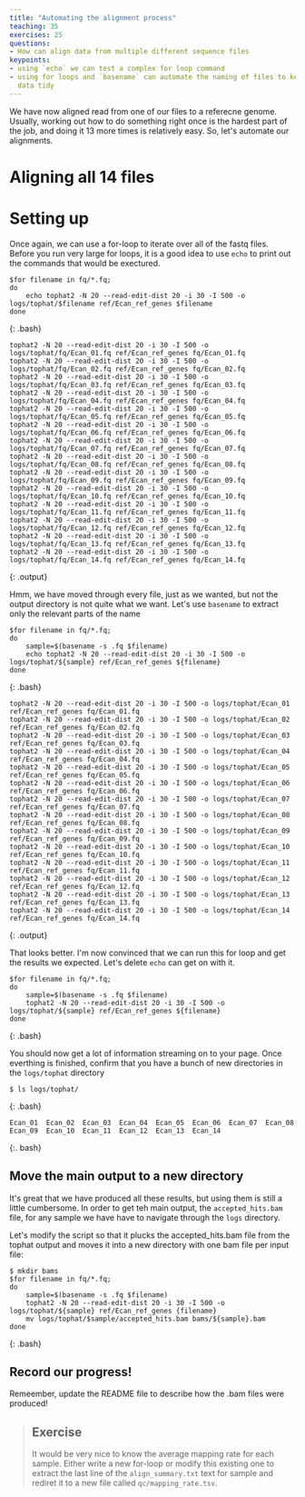 ```yaml
---
title: "Automating the alignment process"
teaching: 35
exercises: 25
questions: 
- How can align data from multiple different sequence files
keypoints:
- using `echo` we can test a complex for loop command
- using for loops and `basename` can automate the naming of files to keep our
  data tidy
---
```


We have now aligned read from one of our files to a referecne genome. Usually,
working out how to do something right once is the hardest part of the job, and 
doing it 13 more times is relatively easy. So, let's automate our alignments.

# Aligning all 14 files

# Setting up

Once again, we can use a for-loop to iterate over all of the fastq files. Before
you run very large for loops, it is a good idea to use `echo` to print out
the commands that would be exectured. 

~~~
$for filename in fq/*.fq; 
do   
    echo tophat2 -N 20 --read-edit-dist 20 -i 30 -I 500 -o logs/tophat/$filename ref/Ecan_ref_genes $filename
done

~~~
{: .bash}


~~~
tophat2 -N 20 --read-edit-dist 20 -i 30 -I 500 -o logs/tophat/fq/Ecan_01.fq ref/Ecan_ref_genes fq/Ecan_01.fq
tophat2 -N 20 --read-edit-dist 20 -i 30 -I 500 -o logs/tophat/fq/Ecan_02.fq ref/Ecan_ref_genes fq/Ecan_02.fq
tophat2 -N 20 --read-edit-dist 20 -i 30 -I 500 -o logs/tophat/fq/Ecan_03.fq ref/Ecan_ref_genes fq/Ecan_03.fq
tophat2 -N 20 --read-edit-dist 20 -i 30 -I 500 -o logs/tophat/fq/Ecan_04.fq ref/Ecan_ref_genes fq/Ecan_04.fq
tophat2 -N 20 --read-edit-dist 20 -i 30 -I 500 -o logs/tophat/fq/Ecan_05.fq ref/Ecan_ref_genes fq/Ecan_05.fq
tophat2 -N 20 --read-edit-dist 20 -i 30 -I 500 -o logs/tophat/fq/Ecan_06.fq ref/Ecan_ref_genes fq/Ecan_06.fq
tophat2 -N 20 --read-edit-dist 20 -i 30 -I 500 -o logs/tophat/fq/Ecan_07.fq ref/Ecan_ref_genes fq/Ecan_07.fq
tophat2 -N 20 --read-edit-dist 20 -i 30 -I 500 -o logs/tophat/fq/Ecan_08.fq ref/Ecan_ref_genes fq/Ecan_08.fq
tophat2 -N 20 --read-edit-dist 20 -i 30 -I 500 -o logs/tophat/fq/Ecan_09.fq ref/Ecan_ref_genes fq/Ecan_09.fq
tophat2 -N 20 --read-edit-dist 20 -i 30 -I 500 -o logs/tophat/fq/Ecan_10.fq ref/Ecan_ref_genes fq/Ecan_10.fq
tophat2 -N 20 --read-edit-dist 20 -i 30 -I 500 -o logs/tophat/fq/Ecan_11.fq ref/Ecan_ref_genes fq/Ecan_11.fq
tophat2 -N 20 --read-edit-dist 20 -i 30 -I 500 -o logs/tophat/fq/Ecan_12.fq ref/Ecan_ref_genes fq/Ecan_12.fq
tophat2 -N 20 --read-edit-dist 20 -i 30 -I 500 -o logs/tophat/fq/Ecan_13.fq ref/Ecan_ref_genes fq/Ecan_13.fq
tophat2 -N 20 --read-edit-dist 20 -i 30 -I 500 -o logs/tophat/fq/Ecan_14.fq ref/Ecan_ref_genes fq/Ecan_14.fq
~~~
{: .output}

Hmm, we have moved through every file, just as we wanted, but not the output
directory is not quite what we want. Let's use `basename` to extract only the
relevant parts of the name


~~~
$for filename in fq/*.fq; 
do   
    sample=$(basename -s .fq $filename)  
    echo tophat2 -N 20 --read-edit-dist 20 -i 30 -I 500 -o logs/tophat/${sample} ref/Ecan_ref_genes ${filename}
done

~~~
{: .bash}
~~~
tophat2 -N 20 --read-edit-dist 20 -i 30 -I 500 -o logs/tophat/Ecan_01 ref/Ecan_ref_genes fq/Ecan_01.fq
tophat2 -N 20 --read-edit-dist 20 -i 30 -I 500 -o logs/tophat/Ecan_02 ref/Ecan_ref_genes fq/Ecan_02.fq
tophat2 -N 20 --read-edit-dist 20 -i 30 -I 500 -o logs/tophat/Ecan_03 ref/Ecan_ref_genes fq/Ecan_03.fq
tophat2 -N 20 --read-edit-dist 20 -i 30 -I 500 -o logs/tophat/Ecan_04 ref/Ecan_ref_genes fq/Ecan_04.fq
tophat2 -N 20 --read-edit-dist 20 -i 30 -I 500 -o logs/tophat/Ecan_05 ref/Ecan_ref_genes fq/Ecan_05.fq
tophat2 -N 20 --read-edit-dist 20 -i 30 -I 500 -o logs/tophat/Ecan_06 ref/Ecan_ref_genes fq/Ecan_06.fq
tophat2 -N 20 --read-edit-dist 20 -i 30 -I 500 -o logs/tophat/Ecan_07 ref/Ecan_ref_genes fq/Ecan_07.fq
tophat2 -N 20 --read-edit-dist 20 -i 30 -I 500 -o logs/tophat/Ecan_08 ref/Ecan_ref_genes fq/Ecan_08.fq
tophat2 -N 20 --read-edit-dist 20 -i 30 -I 500 -o logs/tophat/Ecan_09 ref/Ecan_ref_genes fq/Ecan_09.fq
tophat2 -N 20 --read-edit-dist 20 -i 30 -I 500 -o logs/tophat/Ecan_10 ref/Ecan_ref_genes fq/Ecan_10.fq
tophat2 -N 20 --read-edit-dist 20 -i 30 -I 500 -o logs/tophat/Ecan_11 ref/Ecan_ref_genes fq/Ecan_11.fq
tophat2 -N 20 --read-edit-dist 20 -i 30 -I 500 -o logs/tophat/Ecan_12 ref/Ecan_ref_genes fq/Ecan_12.fq
tophat2 -N 20 --read-edit-dist 20 -i 30 -I 500 -o logs/tophat/Ecan_13 ref/Ecan_ref_genes fq/Ecan_13.fq
tophat2 -N 20 --read-edit-dist 20 -i 30 -I 500 -o logs/tophat/Ecan_14 ref/Ecan_ref_genes fq/Ecan_14.fq
~~~
{: .output}


That looks better. I'm now convinced that we can run this for loop and get the 
results we expected. Let's delete `echo` can get on with it.


~~~
$for filename in fq/*.fq; 
do   
    sample=$(basename -s .fq $filename)  
    tophat2 -N 20 --read-edit-dist 20 -i 30 -I 500 -o logs/tophat/${sample} ref/Ecan_ref_genes ${filename}
done

~~~
{: .bash}

You should now get a lot of information streaming on to your page. Once
everthing is finished, confirm that you have a bunch of new directories in the
`logs/tophat` directory

~~~
$ ls logs/tophat/
~~~
{: .bash}

~~~
Ecan_01  Ecan_02  Ecan_03  Ecan_04  Ecan_05  Ecan_06  Ecan_07  Ecan_08  Ecan_09  Ecan_10  Ecan_11  Ecan_12  Ecan_13  Ecan_14   
~~~
{:. bash}

## Move the main output to a new directory

It's great that we have produced all these results, but using them is still a
little cumbersome. In order to get teh main output, the `accepted_hits.bam`
file, for any sample we have have to navigate through the `logs` directory. 

Let's modify the script so that it plucks the accepted_hits.bam file from the
tophat output and moves it into a new directory with one bam file per input
file:

~~~
$ mkdir bams
$for filename in fq/*.fq; 
do   
    sample=$(basename -s .fq $filename)  
    tophat2 -N 20 --read-edit-dist 20 -i 30 -I 500 -o logs/tophat/${sample} ref/Ecan_ref_genes {filename}
    mv logs/tophat/$sample/accepted_hits.bam bams/${sample}.bam
done

~~~
{: .bash}

## Record our progress!

Remeember, update the README file to describe how the .bam files were produced!

> ## Exercise 
> 
> It would be very nice to know the average mapping rate for each sample. Either
> write a new for-loop or modify this existing one to extract the last line of
> the `align_summary.txt` text for sample and rediret it to a new file called
> `qc/mapping_rate.tsv`. 
